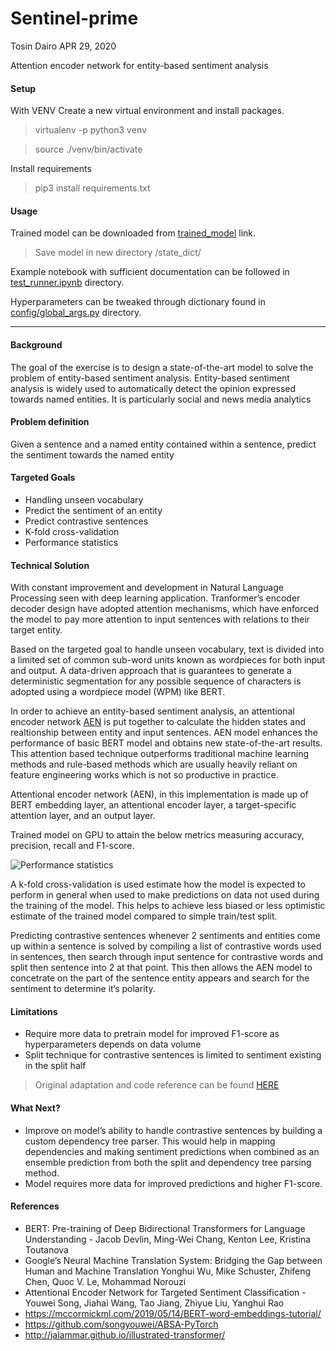 Sentinel-prime
================
Tosin Dairo
APR 29, 2020

Attention encoder network for entity-based sentiment analysis

#### Setup

With VENV Create a new virtual environment and install packages.

> virtualenv -p python3 venv

> source ./venv/bin/activate

Install requirements

> pip3 install requirements.txt

#### Usage

Trained model can be downloaded from
[trained\_model](https://drive.google.com/open?id=1TwToKoeu9_PPVnktDZ-c2VoJVO3IPPVH)
link.

> Save model in new directory /state\_dict/

Example notebook with sufficient documentation can be followed in
[test\_runner.ipynb](https://github.com/tosi-n/Sentinel-prime/blob/master/test_runner.ipynb)
directory.

Hyperparameters can be tweaked through dictionary found in
[config/global\_args.py](https://github.com/tosi-n/Sentinel-prime/blob/master/config/global_args.py)
directory.

<hr>

</hr>

#### Background

The goal of the exercise is to design a state-of-the-art model to solve
the problem of entity-based sentiment analysis. Entity-based sentiment
analysis is widely used to automatically detect the opinion expressed
towards named entities. It is particularly social and news media
analytics

#### Problem definition

Given a sentence and a named entity contained within a sentence, predict
the sentiment towards the named entity

#### Targeted Goals

  - Handling unseen vocabulary
  - Predict the sentiment of an entity
  - Predict contrastive sentences
  - K-fold cross-validation
  - Performance statistics

#### Technical Solution

With constant improvement and development in Natural Language Processing
seen with deep learning application. Tranformer’s encoder decoder design
have adopted attention mechanisms, which have enforced the model to pay
more attention to input sentences with relations to their target entity.

Based on the targeted goal to handle unseen vocabulary, text is divided
into a limited set of common sub-word units known as wordpieces for both
input and output. A data-driven approach that is guarantees to generate
a deterministic segmentation for any possible sequence of characters is
adopted using a wordpiece model (WPM) like BERT.

In order to achieve an entity-based sentiment analysis, an attentional
encoder network
[AEN](https://www.researchgate.net/publication/331343006_Attentional_Encoder_Network_for_Targeted_Sentiment_Classification)
is put together to calculate the hidden states and realtionship between
entity and input sentences. AEN model enhances the performance of basic
BERT model and obtains new state-of-the-art results. This attention
based technique outperforms traditional machine learning methods and
rule-based methods which are usually heavily reliant on feature
engineering works which is not so productive in practice.

Attentional encoder network (AEN), in this implementation is made up of
BERT embedding layer, an attentional encoder layer, a target-specific
attention layer, and an output layer.

Trained model on GPU to attain the below metrics measuring accuracy,
precision, recall and F1-score.

![Performance
statistics](./MISC/metrics_evaluation.png)

A k-fold cross-validation is used estimate how the model is expected to
perform in general when used to make predictions on data not used during
the training of the model. This helps to achieve less biased or less
optimistic estimate of the trained model compared to simple train/test
split.

Predicting contrastive sentences whenever 2 sentiments and entities come
up within a sentence is solved by compiling a list of contrastive words
used in sentences, then search through input sentence for contrastive
words and split then sentence into 2 at that point. This then allows the
AEN model to concetrate on the part of the sentence entity appears and
search for the sentiment to determine it’s polarity.

#### Limitations

  - Require more data to pretrain model for improved F1-score as
    hyperparameters depends on data volume
  - Split technique for contrastive sentences is limited to sentiment
    existing in the split half

> Original adaptation and code reference can be found
> [HERE](https://github.com/songyouwei/ABSA-PyTorch)

#### What Next?

  - Improve on model’s ability to handle contrastive sentences by
    building a custom dependency tree parser. This would help in mapping
    dependencies and making sentiment predictions when combined as an
    ensemble prediction from both the split and dependency tree parsing
    method.
  - Model requires more data for improved predictions and higher
    F1-score.

#### References

  - BERT: Pre-training of Deep Bidirectional Transformers for Language
    Understanding - Jacob Devlin, Ming-Wei Chang, Kenton Lee, Kristina
    Toutanova
  - Google’s Neural Machine Translation System: Bridging the Gap between
    Human and Machine Translation Yonghui Wu, Mike Schuster, Zhifeng
    Chen, Quoc V. Le, Mohammad Norouzi
  - Attentional Encoder Network for Targeted Sentiment Classification -
    Youwei Song, Jiahai Wang, Tao Jiang, Zhiyue Liu, Yanghui Rao
  - <https://mccormickml.com/2019/05/14/BERT-word-embeddings-tutorial/>
  - <https://github.com/songyouwei/ABSA-PyTorch>
  - <http://jalammar.github.io/illustrated-transformer/>
